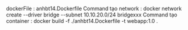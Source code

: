 dockerFile : anhbt14.Dockerfile
Command tạo network : docker network create --driver bridge --subnet 10.10.20.0/24  bridgexxx
Command tạo container : docker build -f ./anhbt14.Dockerfile -t webapp:1.0  .
